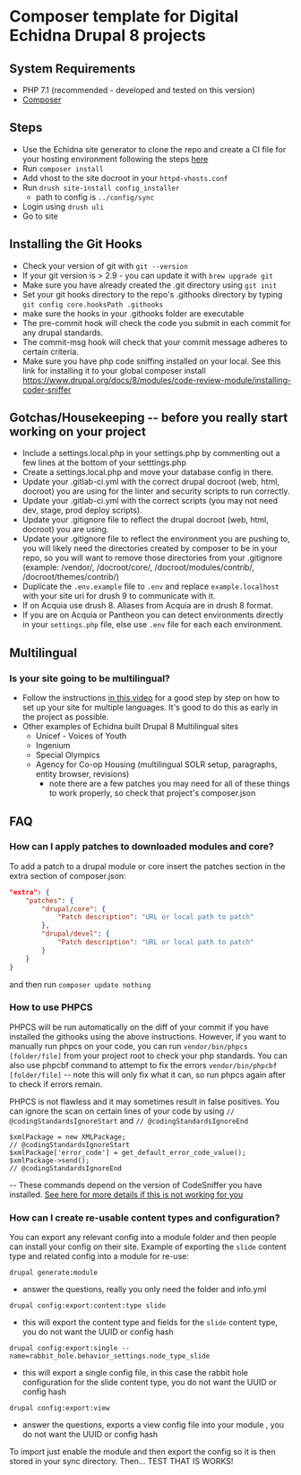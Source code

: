 # Composer template for Digital Echidna Drupal 8 projects


## System Requirements

- PHP 7.1  (recommended - developed and tested on this version)
- [Composer](https://getcomposer.org/)

## Steps

- Use the Echidna site generator to clone the repo and create a CI file for your hosting environment following the steps [here](https://git.echidna.ca/echidna/internal/wikis/creating-a-new-drupal-site)
- Run `composer install`
- Add vhost to the site docroot in your `httpd-vhosts.conf`
- Run `drush site-install config_installer`
  - path to config is `../config/sync`
- Login using `drush uli`
- Go to site

## Installing the Git Hooks

- Check your version of git with `git --version`
- If your git version is > 2.9 - you can update it with `brew upgrade git`
- Make sure you have already created the .git directory using `git init`
- Set your git hooks directory to the repo's .githooks directory by typing `git config core.hooksPath .githooks`
- make sure the hooks in your .githooks folder are executable
- The pre-commit hook will check the code you submit in each commit for any drupal standards.
- The commit-msg hook will check that your commit message adheres to certain criteria.
- Make sure you have php code sniffing installed on your local. See this link for installing it to your global composer install https://www.drupal.org/docs/8/modules/code-review-module/installing-coder-sniffer

## Gotchas/Housekeeping -- before you really start working on your project

- Include a settings.local.php in your settings.php by commenting out a few lines at the bottom of your setttings.php
- Create a settings.local.php and move your database config in there.
- Update your .gitlab-ci.yml with the correct drupal docroot (web, html, docroot) you are using for the linter and security scripts to run correctly.
- Update your .gitlab-ci.yml with the correct scripts (you may not need dev, stage, prod deploy scripts).
- Update your .gitignore file to reflect the drupal docroot (web, html, docroot) you are using.
- Update your .gitignore file to reflect the environment you are pushing to, you will likely need the directories created by composer to be in your repo, so you will want to remove those directories from your .gitignore (example: /vendor/, /docroot/core/, /docroot/modules/contrib/, /docroot/themes/contrib/)
- Duplicate the `.env.example` file to `.env` and replace `example.localhost` with your site uri for drush 9 to communicate with it.
- If on Acquia use drush 8. Aliases from Acquia are in drush 8 format.
- If you are on Acquia or Pantheon you can detect environments directly in your `settings.php` file, else use `.env` file for each each environment.

## Multilingual

### Is your site going to be multilingual?

- Follow the instructions [in this video](https://www.youtube.com/watch?v=OnQlnRdtoYQ) for a good step by step on how to set up your site for multiple languages. It's good to do this as early in the project as possible.
- Other examples of Echidna built Drupal 8 Multilingual sites
  - Unicef - Voices of Youth
  - Ingenium
  - Special Olympics
  - Agency for Co-op Housing (multilingual SOLR setup, paragraphs, entity browser, revisions)
    - note there are a few patches you may need for all of these things to work properly, so check that project's composer.json

## FAQ

### How can I apply patches to downloaded modules and core?

To add a patch to a drupal module or core insert the patches section in the extra
section of composer.json:
```json
"extra": {
    "patches": {
        "drupal/core": {
            "Patch description": "URL or local path to patch"
        },
        "drupal/devel": {
            "Patch description": "URL or local path to patch"
        }
    }
}
```
and then run `composer update nothing`

### How to use PHPCS

PHPCS will be run automatically on the diff of your commit if you have installed the githooks using the above instructions. However, if you want to manually run phpcs on your code, you can run `vendor/bin/phpcs [folder/file]` from your project root to check your php standards. You can also use phpcbf command to attempt to fix the errors `vendor/bin/phpcbf [folder/file]` -- note this will only fix what it can, so run phpcs again after to check if errors remain.

PHPCS is not flawless and it may sometimes result in false positives. You can ignore the scan on certain lines of your code by using `// @codingStandardsIgnoreStart` and `// @codingStandardsIgnoreEnd`

```
$xmlPackage = new XMLPackage;
// @codingStandardsIgnoreStart
$xmlPackage['error_code'] = get_default_error_code_value();
$xmlPackage->send();
// @codingStandardsIgnoreEnd
```

-- These commands depend on the version of CodeSniffer you have installed. [See here for more details if this is not working for you](https://github.com/squizlabs/PHP_CodeSniffer/wiki/Advanced-Usage#ignoring-parts-of-a-file)


### How can I create re-usable content types and configuration?

You can export any relevant config into a module folder and then people can install your config on their site. Example of exporting the `slide` content type and related config into a module for re-use:

`drupal generate:module`
- answer the questions, really you only need the folder and info.yml

`drupal config:export:content:type slide`
- this will export the content type and fields for the `slide` content type,  you do not want the UUID or config hash

`drupal config:export:single --name=rabbit_hole.behavior_settings.node_type_slide`
- this will export a single config file, in this case the rabbit hole configuration for the slide content type,  you do not want the UUID or config hash

`drupal config:export:view`
- answer the questions, exports a view config file into your module ,  you do not want the UUID or config hash

To import just enable the module and then export the config so it is then stored in your sync directory. Then... TEST THAT IS WORKS!
